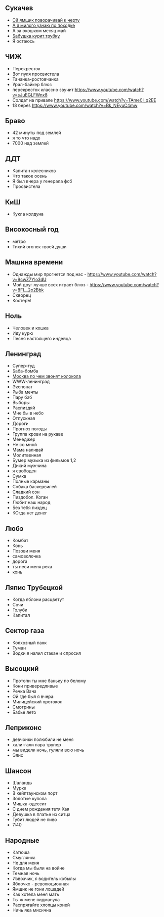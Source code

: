 ## Сукачев
- [Эй ямщик поворачивай к черту](эй-ямщик.md)
- [А я милого узнаю по походке](сукачев/а-я-милого-узнаю-по-походке.md)
- А за окошком месяц май
- [Бабушка курит трубку](сукачев/бабушка-курит-трубку.md)
- Я остаюсь

## ЧИЖ
- Перекресток
- Вот пуля просвистела
- Тачанка-ростовчанка
- Урал-байкер блюз
- перекресток классно звучит https://www.youtube.com/watch?v=sJuEGLFWnx8
- Солдат на привале https://www.youtube.com/watch?v=TAme0I_q2EE
- 18 берез https://www.youtube.com/watch?v=Bk_NEyuC4mw

## Браво
- 42 минуты под землей
- я то что надо
- 7000 над землей

## ДДТ
- Капитан колесников
- Что такое осень
- Я был вчера у генерала фсб
- Просвистела

## КиШ
- Кукла колдуна

## Високосный год
- метро
- Тихий огонек твоей души

## Машина времени
- Однажды мир прогнется под нас - https://www.youtube.com/watch?v=9cwZ7Ylo3dU
- Мой друг лучше всех играет блюз - https://www.youtube.com/watch?v=8FI__2o2Bbk
- Скворец
- КостерЫ

## Ноль
- Человек и кошка
- Иду курю
- Песня настоящего индейца

## Ленинград
- Супер-гуд
- Баба-бомба
- [Москва по чем звонят колокола](ленинград/москва.md)
- WWW-ленинград
- Экспонат
- Рыба мечты
- Пару баб
- Выборы
- Распиздяй
- Мне бы в небо
- Отпускная
- Дороги
- Прогноз погоды
- Группа крови на рукаве
- Менеджер
- Не со мной
- Мама наливай
- Молитвенная
- Бумер музыка из фильмов 1,2
- Дикий мужчина
- я свободен
- Сумка
- Полные карманы
- Собака баскервилей
- Сладкий сон
- Пиздобол. Коган
- Любит наш народ
- Без тебя пиздец
- КОгда нет денег

## Любэ
- Комбат
- Конь
- Позови меня
- самоволочка
- дорога
- ты неси меня река
- конь

## Ляпис Трубецкой
- Когда яблони расцветут
- Сочи 
- Голуби 
- Капитал

## Сектор газа
- Колхозный панк 
- Туман 
- Водки я налил стакан и спросил

## Высоцкий
- Протопи ты мне баньку по белому
- Кони привередливые
- Речка Вача
- Ой где был я вчера
- Милицейский протокол
- Смотрины
- Бабье лето

## Леприконс
- девчонки полюбили не меня
- хали-гали пара трупер
- мы видели ночь, гуляли всю ночь
- Элис

## Шансон
- Шаланды
- Мурка
- В кейптаунском порт
- Золотые купола
- Мишка-одессит
- С днем рождения тетя Хая
- Девушка в платье из ситца
- Губит людей не пиво
- 7:40

## Народные
- Катюша
- Смуглянка
- Не для меня
- Когда мы были на войне
- Темная ночь
- Извозчик, я водитель кобылы
- Яблочко - революционная
- Ямщик не гони лошадей
- Как хотела меня мать
- Ты ж мене пидманула
- Распрягайте хлопцы коней
- Ничь яка мисична
